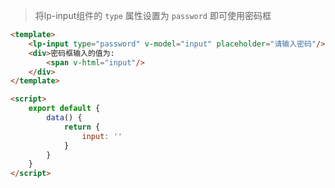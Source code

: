 >将lp-input组件的 `type` 属性设置为 `password` 即可使用密码框

```html
<template>
    <lp-input type="password" v-model="input" placeholder="请输入密码"/>
    <div>密码框输入的值为:
        <span v-html="input"/>
    </div>
</template>

<script>
    export default {
        data() {
            return {
                input: ''
            }   
        }       
    }
</script>
```